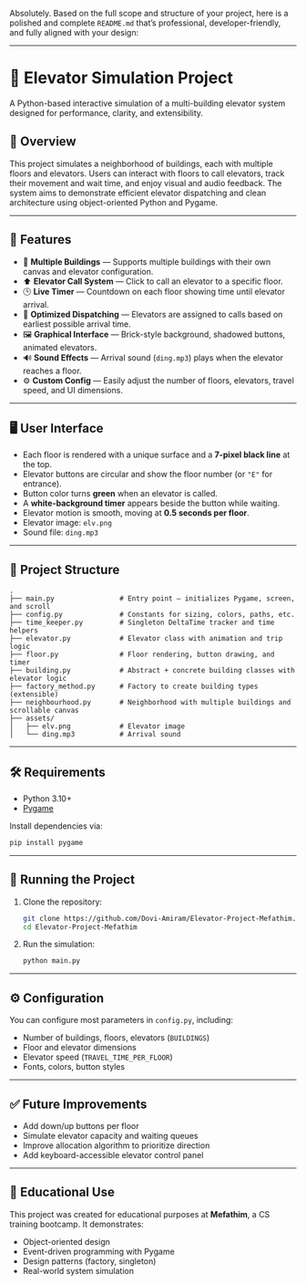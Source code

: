 Absolutely. Based on the full scope and structure of your project, here is a polished and complete `README.md` that’s professional, developer-friendly, and fully aligned with your design:

---

# 🚀 Elevator Simulation Project

A Python-based interactive simulation of a multi-building elevator system designed for performance, clarity, and extensibility.

## 📌 Overview

This project simulates a neighborhood of buildings, each with multiple floors and elevators. Users can interact with floors to call elevators, track their movement and wait time, and enjoy visual and audio feedback. The system aims to demonstrate efficient elevator dispatching and clean architecture using object-oriented Python and Pygame.

---

## 🎯 Features

* 🏢 **Multiple Buildings** — Supports multiple buildings with their own canvas and elevator configuration.
* ⬆️ **Elevator Call System** — Click to call an elevator to a specific floor.
* 🕒 **Live Timer** — Countdown on each floor showing time until elevator arrival.
* 🧠 **Optimized Dispatching** — Elevators are assigned to calls based on earliest possible arrival time.
* 🖼️ **Graphical Interface** — Brick-style background, shadowed buttons, animated elevators.
* 🔊 **Sound Effects** — Arrival sound (`ding.mp3`) plays when the elevator reaches a floor.
* ⚙️ **Custom Config** — Easily adjust the number of floors, elevators, travel speed, and UI dimensions.

---

## 🖥️ User Interface

* Each floor is rendered with a unique surface and a **7-pixel black line** at the top.
* Elevator buttons are circular and show the floor number (or `"E"` for entrance).
* Button color turns **green** when an elevator is called.
* A **white-background timer** appears beside the button while waiting.
* Elevator motion is smooth, moving at **0.5 seconds per floor**.
* Elevator image: `elv.png`
* Sound file: `ding.mp3`

---

## 📂 Project Structure

```
.
├── main.py                # Entry point — initializes Pygame, screen, and scroll
├── config.py              # Constants for sizing, colors, paths, etc.
├── time_keeper.py         # Singleton DeltaTime tracker and time helpers
├── elevator.py            # Elevator class with animation and trip logic
├── floor.py               # Floor rendering, button drawing, and timer
├── building.py            # Abstract + concrete building classes with elevator logic
├── factory_method.py      # Factory to create building types (extensible)
├── neighbourhood.py       # Neighborhood with multiple buildings and scrollable canvas
├── assets/
│   ├── elv.png            # Elevator image
│   └── ding.mp3           # Arrival sound
```

---

## 🛠️ Requirements

* Python 3.10+
* [Pygame](https://www.pygame.org/news)

Install dependencies via:

```bash
pip install pygame
```

---

## 🚀 Running the Project

1. Clone the repository:

   ```bash
   git clone https://github.com/Dovi-Amiram/Elevator-Project-Mefathim.git
   cd Elevator-Project-Mefathim
   ```

2. Run the simulation:

   ```bash
   python main.py
   ```

---

## ⚙️ Configuration

You can configure most parameters in `config.py`, including:

* Number of buildings, floors, elevators (`BUILDINGS`)
* Floor and elevator dimensions
* Elevator speed (`TRAVEL_TIME_PER_FLOOR`)
* Fonts, colors, button styles

---

## ✅ Future Improvements

* Add down/up buttons per floor
* Simulate elevator capacity and waiting queues
* Improve allocation algorithm to prioritize direction
* Add keyboard-accessible elevator control panel

---

## 🧠 Educational Use

This project was created for educational purposes at **Mefathim**, a CS training bootcamp. It demonstrates:

* Object-oriented design
* Event-driven programming with Pygame
* Design patterns (factory, singleton)
* Real-world system simulation
